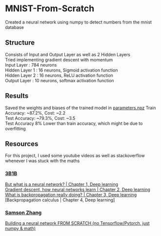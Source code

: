 # MNIST-From-Scratch
Created a neural network using numpy to detect numbers from the mnist database

## Structure
Consists of Input and Output Layer as well as 2 Hidden Layers  
Tried implementing gradient descent with momentum  
Input Layer : 784 neurons  
Hidden Layer 1 : 16 neurons, Sigmoid activation function  
Hidden Layer 2 : 16 neurons, ReLU activation function  
Output Layer : 10 neurons, softmax activation function  

## Results
Saved the weights and biases of the trained model in [parameters.npz](https://github.com/202248SD/MNIST-From-Scratch/blob/c20a58fcecb93700bb3ac3cdaf326b8bfe80dace/parameters.npz)
Train Accuracy: ~87.2%, Cost: ~2.2  
Test Accuracy: ~79.3%, Cost: ~3.5  
Test Accuracy 8% Lower than train accuracy, which might be due to overfitting  

## Resources
For this project, I used some youtube videos as well as stackoverflow whenever I was stuck with the maths  
### [3B1B](https://www.youtube.com/@3blue1brown)  
[But what is a neural network? | Chapter 1, Deep learning](https://youtu.be/aircAruvnKk?si=jXTfAIkC7rJNzprT)  
[Gradient descent, how neural networks learn | Chapter 2, Deep learning](https://youtu.be/IHZwWFHWa-w?si=Hq_DYZU6GB1QBZi8)  
[What is backpropagation really doing? | Chapter 3, Deep learning](https://youtu.be/Ilg3gGewQ5U?si=uQNzuVudPVPZfjSH)  
[Backpropagation calculus | Chapter 4, Deep learning]  
### [Samson Zhang](https://www.youtube.com/@SamsonZhangTheSalmon)  
[Building a neural network FROM SCRATCH (no Tensorflow/Pytorch, just numpy & math)](https://youtu.be/w8yWXqWQYmU?si=tOt2nHiJfen5tr3z)  
